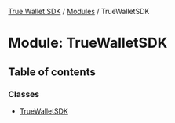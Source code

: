 [True Wallet SDK](../README.md) / [Modules](../modules.md) / TrueWalletSDK

# Module: TrueWalletSDK

## Table of contents

### Classes

- [TrueWalletSDK](../classes/TrueWalletSDK.TrueWalletSDK.md)
